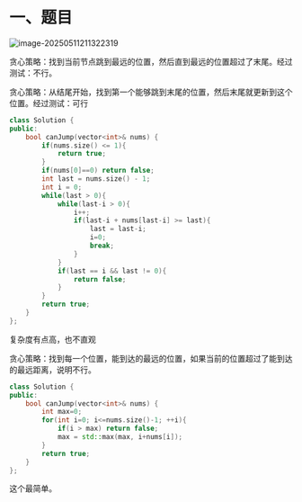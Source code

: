 # 一、题目

![image-20250511211322319](Image/image-20250511211322319.png)

贪心策略：找到当前节点跳到最远的位置，然后直到最远的位置超过了末尾。经过测试：不行。

贪心策略：从结尾开始，找到第一个能够跳到末尾的位置，然后末尾就更新到这个位置。经过测试：可行

```Cpp
class Solution {
public:
    bool canJump(vector<int>& nums) {
        if(nums.size() <= 1){
            return true;
        }
        if(nums[0]==0) return false;
        int last = nums.size() - 1;
        int i = 0;
        while(last > 0){
            while(last-i > 0){
                i++;
                if(last-i + nums[last-i] >= last){
                    last = last-i;
                    i=0;
                    break;
                }
            }
            if(last == i && last != 0){
                return false;
            }
        }
        return true;
    }
};
```

复杂度有点高，也不直观

贪心策略：找到每一个位置，能到达的最远的位置，如果当前的位置超过了能到达的最远距离，说明不行。

```Cpp
class Solution {
public:
    bool canJump(vector<int>& nums) {
        int max=0;
        for(int i=0; i<=nums.size()-1; ++i){
            if(i > max) return false;
            max = std::max(max, i+nums[i]);
        }
        return true;
    }
};

```

这个最简单。  
